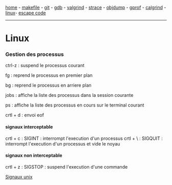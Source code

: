 [home](README.md) - [makefile](makefile.md) - [git](git.md) - [gdb](gdb.md) - [valgrind](valgrind.md) - [strace](strace.md) - [objdump](objdump.md) - [gprof](gprof.md) - [calgrind](callgrind.md) - [linux](linux.md)- [escape code](ainsi_escape_code.md)

***

# Linux

### Gestion des processus

ctrl-z : suspend le processus courant

fg : reprend le processus en premier plan

bg : reprend le processus en arriere plan

jobs : affiche la liste des processus dans la session courante

ps : affiche la liste des processus en cours sur le terminal courant



crtl + d : envoi eof

#### signaux interceptable
crtl + c : SIGINT : interrompt l'execution d'un processus
crtl + \ : SIGQUIT : interrompt l'execution d'un processus et vide le noyau

#### signaux non interceptable
crtl + z : SIGSTOP : suspend l'execution d'une commande

[Signaux unix](https://www.malekal.com/signaux-unix/)
